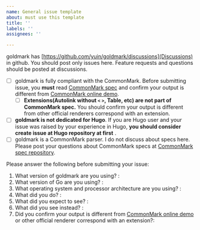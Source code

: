 ```yaml
---
name: General issue template
about: must use this template
title: ''
labels: ''
assignees: ''

---
```


goldmark has [https://github.com/yuin/goldmark/discussions](Discussions) in github.
You should post only issues here. Feature requests and questions should be posted at discussions.

- [ ] goldmark is fully compliant with the CommonMark. Before submitting issue, you **must** read [CommonMark spec](https://spec.commonmark.org/0.29/) and confirm your output is different from [CommonMark online demo](https://spec.commonmark.org/dingus/).
    - [ ] **Extensions(Autolink without `<` `>`, Table, etc) are not part of CommonMark spec.** You should confirm your output is different from other official renderers correspond with an extension.
- [ ] **goldmark is not dedicated for Hugo**. If you are Hugo user and your issue was raised by your experience in Hugo, **you should consider create issue at Hugo repository at first** .
- [ ] goldmark is a CommonMark parser. I do not discuss about specs here. Please post your questions about CommonMark specs at [CommonMark spec repository](https://github.com/commonmark/commonmark-spec/issues).

Please answer the following before submitting your issue:

1. What version of goldmark are you using? : 
2. What version of Go are you using? : 
3. What operating system and processor architecture are you using? :
4. What did you do? :
5. What did you expect to see? :
6. What did you see instead? :
7. Did you confirm your output is different from [CommonMark online demo](https://spec.commonmark.org/dingus/) or other official renderer correspond with an extension?:
